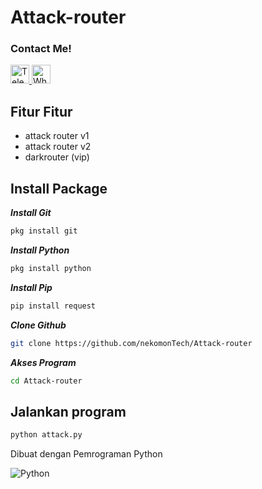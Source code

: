 # Attack-router

<h3>Contact Me!</h3>
<a href="https://t.me/zensusid" target="_blank">
  <img src="https://img.icons8.com/color/48/telegram-app--v1.png" alt="Telegram" width="30" height="30"/>
</a>
<a href="https://wa.me/6285927217404" target="_blank">
  <img src="https://img.icons8.com/color/48/whatsapp--v1.png" alt="WhatsApp" width="30" height="30"/>
</a>

## Fitur Fitur
- attack router v1
- attack router v2
- darkrouter (vip)

## Install Package
***Install Git***
```bash
pkg install git
```
***Install Python***
```bash
pkg install python
```
***Install Pip***
```bash
pip install request 
```
***Clone Github***
```bash
git clone https://github.com/nekomonTech/Attack-router
```
***Akses Program***
```bash
cd Attack-router
```
## Jalankan program
```Python
python attack.py
```

Dibuat dengan Pemrograman Python

![Python](https://img.shields.io/badge/Python-3776AB?style=for-the-badge&logo=python&logoColor=white)
